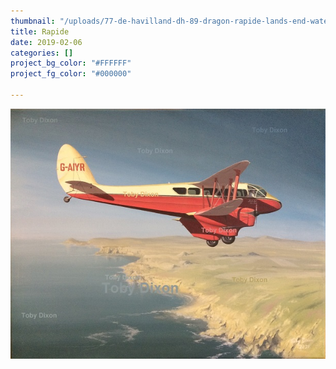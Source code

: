 ```yaml
---
thumbnail: "/uploads/77-de-havilland-dh-89-dragon-rapide-lands-end-watermark.jpg"
title: Rapide
date: 2019-02-06
categories: []
project_bg_color: "#FFFFFF"
project_fg_color: "#000000"

---
```

![](/uploads/77-de-havilland-dh-89-dragon-rapide-lands-end-watermark.jpg)